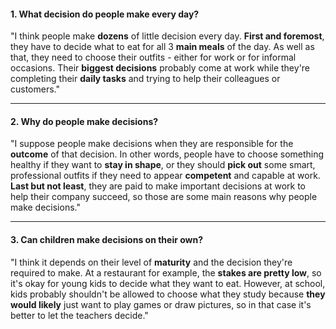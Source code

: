 #### 1. What decision do people make every day?
"I think people make **dozens** of little decision every day. **First and foremost**, they have to decide what to eat for all 3 **main meals** of the day. As well as that, they need to choose their outfits - either for work or for informal occasions. Their **biggest decisions** probably come at work while they're completing their **daily tasks** and trying to help their colleagues or customers."

---
#### 2. Why do people make decisions?
"I suppose people make decisions when they are responsible for the **outcome** of that decision. In other words, people have to choose something healthy if they want to **stay in shape**, or they should **pick out** some smart, professional outfits if they need to appear **competent** and capable at work. **Last but not least**, they are paid to make important decisions at work to help their company succeed, so those are some main reasons why people make decisions."

---
#### 3. Can children make decisions on their own?
"I think it depends on their level of **maturity** and the decision they're required to make. At a restaurant for example, the **stakes are pretty low**, so it's okay for young kids to decide what they want to eat. However, at school, kids probably shouldn't be allowed to choose what they study because **they would likely** just want to play games or draw pictures, so in that case it's better to let the teachers decide."